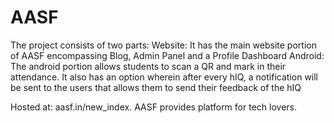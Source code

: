 # AASF
The project consists of two parts:
Website: It has the main website portion of AASF encompassing Blog, Admin Panel and a Profile Dashboard
Android: The android portion allows students to scan a QR and mark in their attendance. It also has an option wherein after
every hIQ, a notification will be sent to the users that allows them to send their feedback of the hIQ

Hosted at: aasf.in/new_index.
AASF provides platform for tech lovers.
